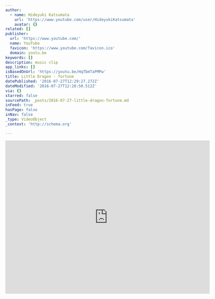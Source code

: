 ```yaml
---
author:
  - name: Hideyuki Katsumata
    url: 'https://www.youtube.com/user/HideyukiKatsumata'
    avatar: {}
related: []
publisher:
  url: 'https://www.youtube.com/'
  name: YouTube
  favicon: 'https://www.youtube.com/favicon.ico'
  domain: youtu.be
keywords: []
description: music clip
app_links: []
isBasedOnUrl: 'https://youtu.be/HqTbmTaPMPw'
title: Little Dragon - fortune
datePublished: '2016-07-27T12:29:27.272Z'
dateModified: '2016-07-27T12:28:50.512Z'
via: {}
starred: false
sourcePath: _posts/2016-07-27-little-dragon-fortune.md
inFeed: true
hasPage: false
inNav: false
_type: VideoObject
_context: 'http://schema.org'

---
```

<iframe src="https://cdn.embedly.com/widgets/media.html?src=https%3A%2F%2Fwww.youtube.com%2Fembed%2FHqTbmTaPMPw%3Ffeature%3Doembed&amp;url=http%3A%2F%2Fwww.youtube.com%2Fwatch%3Fv%3DHqTbmTaPMPw&amp;image=https%3A%2F%2Fi.ytimg.com%2Fvi%2FHqTbmTaPMPw%2Fhqdefault.jpg&amp;key=b7d04c9b404c499eba89ee7072e1c4f7&amp;type=text%2Fhtml&amp;schema=youtube" width="640" height="480" scrolling="no" frameborder="0" allowfullscreen="" style=""></iframe>